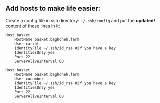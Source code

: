 
## Add hosts to make life easier:

Create a config file in ssh directory: `~/.ssh/config` and put the **updated!** content of these lines in it:

```
Host basket
    HostName basket.baghcheh.farm
    User carrot
    IdentityFile ~/.ssh/id_rsa #if you have a key
    IdentitiesOnly yes
    Port 22
    ServerAliveInterval 60

Host basket
    HostName basket.baghcheh.farm
    User cucumber
    IdentityFile ~/.ssh/id_rsa #if you have a key
    IdentitiesOnly yes
    Port 22
    ServerAliveInterval 60
```
